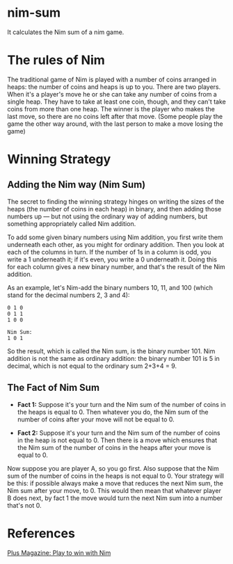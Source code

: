 # nim-sum
It calculates the Nim sum of a nim game.

# The rules of Nim
The traditional game of Nim is played with a number of coins arranged in heaps: the number of coins and heaps is up to you. There are two players. When it's a player's move he or she can take any number of coins from a single heap. They have to take at least one coin, though, and they can't take coins from more than one heap. The winner is the player who makes the last move, so there are no coins left after that move. (Some people play the game the other way around, with the last person to make a move losing the game) 

# Winning Strategy

## Adding the Nim way (Nim Sum)
The secret to finding the winning strategy hinges on writing the sizes of the heaps (the number of coins in each heap) in binary, and then adding those numbers up — but not using the ordinary way of adding numbers, but something appropriately called Nim addition.

To add some given binary numbers using Nim addition, you first write them underneath each other, as you might for ordinary addition. Then you look at each of the columns in turn. If the number of 1s in a column is odd, you write a 1 underneath it; if it's even, you write a 0 underneath it. Doing this for each column gives a new binary number, and that's the result of the Nim addition.

As an example, let's Nim-add the binary numbers 10, 11, and 100 (which stand for the decimal numbers 2, 3 and 4):

```
0 1 0
0 1 1
1 0 0

Nim Sum:
1 0 1
```
So the result, which is called the Nim sum, is the binary number 101. Nim addition is not the same as ordinary addition: the binary number 101 is 5 in decimal, which is not equal to the ordinary sum 2+3+4 = 9.

## The Fact of Nim Sum
 - **Fact 1:** Suppose it's your turn and the Nim sum of the number of coins in the heaps is equal to 0. Then whatever you do, the Nim sum of the number of coins after your move will not be equal to 0.

 - **Fact 2:** Suppose it's your turn and the Nim sum of the number of coins in the heap is not equal to 0. Then there is a move which ensures that the Nim sum of the number of coins in the heaps after your move is equal to 0.

Now suppose you are player A, so you go first. Also suppose that the Nim sum of the number of coins in the heaps is not equal to 0. Your strategy will be this: if possible always make a move that reduces the next Nim sum, the Nim sum after your move, to 0. This would then mean that whatever player B does next, by fact 1 the move would turn the next Nim sum into a number that's not 0.

# References
[Plus Magazine: Play to win with Nim](https://plus.maths.org/content/play-win-nim)
